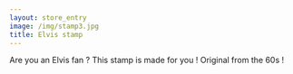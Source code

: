 ```yaml
---
layout: store_entry
image: /img/stamp3.jpg
title: Elvis stamp
---
```

Are you an Elvis fan ? This stamp is made for you ! Original from the 60s ! 
